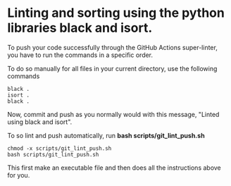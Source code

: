 # Linting and sorting using the python libraries black and isort.

To push your code successfully through the GitHub Actions super-linter, you have to run the commands in a specific order.

To do so manually for all files in your current directory, use the following commands

```{bash}
black .
isort .
black .
```

Now, commit and push as you normally would with this message,  "Linted using black and isort".

To so lint and push automatically, run **bash scripts/git_lint_push.sh**

```{bash}
chmod -x scripts/git_lint_push.sh
bash scripts/git_lint_push.sh
```

This first make an executable file and then does all the instructions above for you.